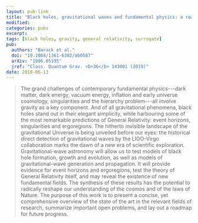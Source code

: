 ```yaml
---
layout: pub-link
title: "Black holes, gravitational waves and fundamental physics: a roadmap"
modified:
categories: pubs
excerpt:
tags: [black holes, gravity, general relativity, surrogate]
pub:
  authors: "Barack et al."
  doi: "10.1088/1361-6382/ab0587"
  arXiv: "1806.05195"
  jref: "Class. Quantum Grav. <b>36</b> 143001 (2019)"
date: 2018-06-13
---
```


> The grand challenges of contemporary fundamental physics---dark
> matter, dark energy, vacuum energy, inflation and early universe
> cosmology, singularities and the hierarchy problem---all involve
> gravity as a key component. And of all gravitational phenomena,
> black holes stand out in their elegant simplicity, while harbouring
> some of the most remarkable predictions of General Relativity: event
> horizons, singularities and ergoregions. The hitherto invisible
> landscape of the gravitational Universe is being unveiled before our
> eyes: the historical direct detection of gravitational waves by the
> LIGO-Virgo collaboration marks the dawn of a new era of scientific
> exploration. Gravitational-wave astronomy will allow us to test
> models of black hole formation, growth and evolution, as well as
> models of gravitational-wave generation and propagation. It will
> provide evidence for event horizons and ergoregions, test the theory
> of General Relativity itself, and may reveal the existence of new
> fundamental fields. The synthesis of these results has the potential
> to radically reshape our understanding of the cosmos and of the laws
> of Nature. The purpose of this work is to present a concise, yet
> comprehensive overview of the state of the art in the relevant
> fields of research, summarize important open problems, and lay out a
> roadmap for future progress.
